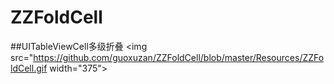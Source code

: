 # ZZFoldCell
##UITableViewCell多级折叠
<img src="https://github.com/guoxuzan/ZZFoldCell/blob/master/Resources/ZZFoldCell.gif width="375">
